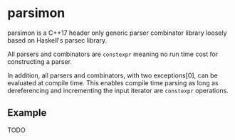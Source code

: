 # parsimon

parsimon is a C++17 header only generic parser combinator library loosely based on Haskell's parsec library. 

All parsers and combinators are `constexpr` meaning no run time cost for constructing a parser.

In addition, all parsers and combinators, with two exceptions[0], can be evaluated at compile time.
This enables compile time parsing as long as dereferencing and incrementing the input iterator are 
`constexpr` operations.

## Example

TODO
